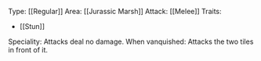 Type: [[Regular]]
Area: [[Jurassic Marsh]]
Attack: [[Melee]]
Traits:
- [[Stun]]

Speciality: Attacks deal no damage.
When vanquished: Attacks the two tiles in front of it.